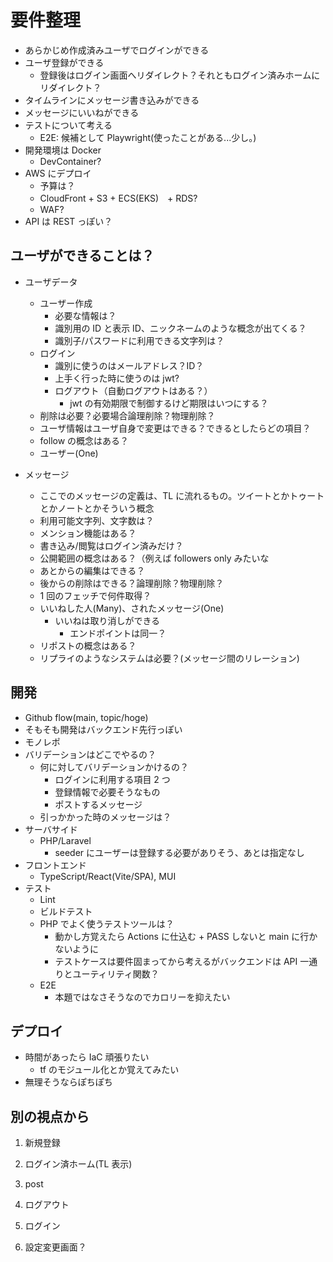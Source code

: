 # 要件整理

- あらかじめ作成済みユーザでログインができる
- ユーザ登録ができる
  - 登録後はログイン画面へリダイレクト？それともログイン済みホームにリダイレクト？
- タイムラインにメッセージ書き込みができる
- メッセージにいいねができる
- テストについて考える
  - E2E: 候補として Playwright(使ったことがある...少し。)
- 開発環境は Docker
  - DevContainer?
- AWS にデプロイ
  - 予算は？
  - CloudFront + S3 + ECS(EKS)　+ RDS?
  - WAF?
- API は REST っぽい？

## ユーザができることは？

- ユーザデータ

  - ユーザー作成
    - 必要な情報は？
    - 識別用の ID と表示 ID、ニックネームのような概念が出てくる？
    - 識別子/パスワードに利用できる文字列は？
  - ログイン
    - 識別に使うのはメールアドレス？ID？
    - 上手く行った時に使うのは jwt?
    - ログアウト（自動ログアウトはある？）
      - jwt の有効期限で制御するけど期限はいつにする？
  - 削除は必要？必要場合論理削除？物理削除？
  - ユーザ情報はユーザ自身で変更はできる？できるとしたらどの項目？
  - follow の概念はある？
  - ユーザー(One)

- メッセージ
  - ここでのメッセージの定義は、TL に流れるもの。ツイートとかトゥートとかノートとかそういう概念
  - 利用可能文字列、文字数は？
  - メンション機能はある？
  - 書き込み/閲覧はログイン済みだけ？
  - 公開範囲の概念はある？（例えば followers only みたいな
  - あとからの編集はできる？
  - 後からの削除はできる？論理削除？物理削除？
  - 1 回のフェッチで何件取得？
  - いいねした人(Many)、されたメッセージ(One)
    - いいねは取り消しができる
      - エンドポイントは同一？
  - リポストの概念はある？
  - リプライのようなシステムは必要？(メッセージ間のリレーション)

## 開発

- Github flow(main, topic/hoge)
- そもそも開発はバックエンド先行っぽい
- モノレポ
- バリデーションはどこでやるの？
  - 何に対してバリデーションかけるの？
    - ログインに利用する項目 2 つ
    - 登録情報で必要そうなもの
    - ポストするメッセージ
  - 引っかかった時のメッセージは？
- サーバサイド
  - PHP/Laravel
    - seeder にユーザーは登録する必要がありそう、あとは指定なし
- フロントエンド
  - TypeScript/React(Vite/SPA), MUI
- テスト
  - Lint
  - ビルドテスト
  - PHP でよく使うテストツールは？
    - 動かし方覚えたら Actions に仕込む + PASS しないと main に行かないように
    - テストケースは要件固まってから考えるがバックエンドは API 一通りとユーティリティ関数？
  - E2E
    - 本題ではなさそうなのでカロリーを抑えたい

## デプロイ

- 時間があったら IaC 頑張りたい
  - tf のモジュール化とか覚えてみたい
- 無理そうならぽちぽち

## 別の視点から

1. 新規登録
2. ログイン済ホーム(TL 表示)
3. post
4. ログアウト

5. ログイン
6. 設定変更画面？
